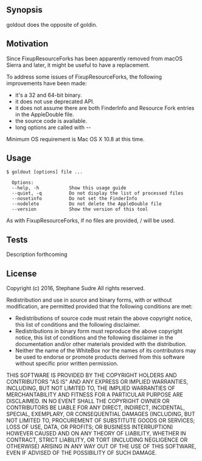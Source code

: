 ## Synopsis

goldout does the opposite of goldin.

## Motivation

Since FixupResourceForks has been apparently removed from macOS Sierra and later, it might be useful to have a replacement.

To address some issues of FixupResourceForks, the following improvements have been made:

- it's a 32 and 64-bit binary.
- it does not use deprecated API.
- it does not assume there are both FinderInfo and Resource Fork entries in the AppleDouble file.
- the source code is available.
- long options are called with --

Minimum OS requirement is Mac OS X 10.8 at this time.

## Usage

	$ goldout [options] file ...
	
	  Options:
	  --help, -h           Show this usage guide
	  --quiet, -q          Do not display the list of processed files
	  --nosetinfo          Do not set the FinderInfo
	  --nodelete           Do not delete the AppleDouble file
	  --version            Show the version of this tool

As with FixupResourceForks, if no files are provided, / will be used.

## Tests

Description forthcoming

## License

Copyright (c) 2016, Stephane Sudre
All rights reserved.
 
Redistribution and use in source and binary forms, with or without modification, are permitted provided that the following conditions are met:
 
- Redistributions of source code must retain the above copyright notice, this list of conditions and the following disclaimer.
- Redistributions in binary form must reproduce the above copyright notice, this list of conditions and the following disclaimer in the documentation and/or other materials provided with the distribution.
- Neither the name of the WhiteBox nor the names of its contributors may be used to endorse or promote products derived from this software without specific prior written permission.
 
THIS SOFTWARE IS PROVIDED BY THE COPYRIGHT HOLDERS AND CONTRIBUTORS "AS IS" AND ANY EXPRESS OR IMPLIED WARRANTIES, INCLUDING, BUT NOT LIMITED TO, THE IMPLIED WARRANTIES OF MERCHANTABILITY AND FITNESS FOR A PARTICULAR PURPOSE ARE DISCLAIMED.  IN NO EVENT SHALL THE COPYRIGHT OWNER OR CONTRIBUTORS BE LIABLE FOR ANY DIRECT, INDIRECT, INCIDENTAL, SPECIAL, EXEMPLARY, OR CONSEQUENTIAL DAMAGES (INCLUDING, BUT NOT LIMITED TO, PROCUREMENT OF SUBSTITUTE GOODS OR SERVICES; LOSS OF USE, DATA, OR PROFITS; OR BUSINESS INTERRUPTION) HOWEVER CAUSED AND ON ANY THEORY OF LIABILITY, WHETHER IN CONTRACT, STRICT LIABILITY, OR TORT (INCLUDING NEGLIGENCE OR OTHERWISE) ARISING IN ANY WAY OUT OF THE USE OF THIS SOFTWARE, EVEN IF ADVISED OF THE POSSIBILITY OF SUCH DAMAGE.
 